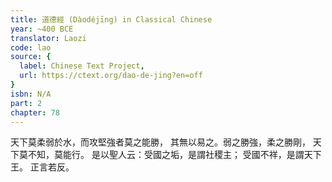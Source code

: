 ```yaml
---
title: 道德經 (Dàodéjīng) in Classical Chinese
year: ~400 BCE
translator: Laozi
code: lao
source: {
  label: Chinese Text Project,
  url: https://ctext.org/dao-de-jing?en=off
}
isbn: N/A
part: 2
chapter: 78
---
```

天下莫柔弱於水，而攻堅強者莫之能勝，
其無以易之。弱之勝強，柔之勝剛，
天下莫不知，莫能行。
是以聖人云：受國之垢，是謂社稷主；
受國不祥，是謂天下王。
正言若反。